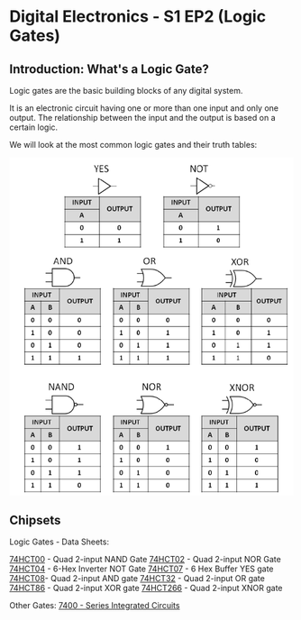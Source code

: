 # Digital Electronics - S1 EP2 (Logic Gates)

## Introduction: What's a Logic Gate?

Logic gates are the basic building blocks of any digital system.

It is an electronic circuit having one or more than one input and only one output.
The relationship between the input and the output is based on a certain logic.

We will look at the most common logic gates and their truth tables:

![LogicGates](truth-tables.png)

## Chipsets

Logic Gates - Data Sheets:

[74HCT00](https://assets.nexperia.com/documents/data-sheet/74HC_HCT00.pdf) - Quad 2-input NAND Gate
[74HCT02](https://assets.nexperia.com/documents/data-sheet/74HC_HCT02.pdf) - Quad 2-input NOR Gate
[74HCT04](https://www.diodes.com/assets/Datasheets/74HCT04.pdf) - 6-Hex Inverter NOT Gate
[74HCT07](https://www.ti.com/lit/ds/symlink/sn74ls07.pdf) - 6 Hex Buffer YES gate
[74HCT08](https://www.diodes.com/assets/Datasheets/74HCT08.pdf)- Quad 2-input AND gate
[74HCT32](https://www.diodes.com/assets/Datasheets/74HCT32.pdf) - Quad 2-input OR gate
[74HCT86](https://assets.nexperia.com/documents/data-sheet/74HC_HCT86.pdf) - Quad 2-input XOR gate
[74HCT266](https://www.ti.com/lit/ds/symlink/sn74hc266.pdf) - Quad 2-input XNOR gate

Other Gates:
[7400 - Series Integrated Circuits](https://en.wikipedia.org/wiki/List_of_7400-series_integrated_circuits#74x00_%E2%80%93_74x99)
